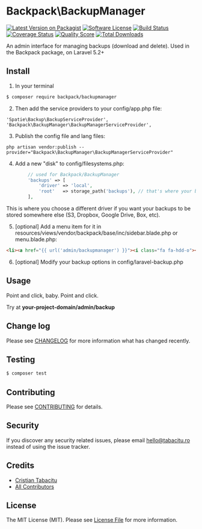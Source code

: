 # Backpack\BackupManager

[![Latest Version on Packagist](https://img.shields.io/packagist/v/backpack/backupmanager.svg?style=flat-square)](https://packagist.org/packages/backpack/backupmanager)
[![Software License](https://img.shields.io/badge/license-MIT-brightgreen.svg?style=flat-square)](LICENSE.md)
[![Build Status](https://img.shields.io/travis/backpack/backupmanager/master.svg?style=flat-square)](https://travis-ci.org/backpack/backupmanager)
[![Coverage Status](https://img.shields.io/scrutinizer/coverage/g/backpack/backupmanager.svg?style=flat-square)](https://scrutinizer-ci.com/g/backpack/backupmanager/code-structure)
[![Quality Score](https://img.shields.io/scrutinizer/g/backpack/backupmanager.svg?style=flat-square)](https://scrutinizer-ci.com/g/backpack/backupmanager)
[![Total Downloads](https://img.shields.io/packagist/dt/backpack/backupmanager.svg?style=flat-square)](https://packagist.org/packages/backpack/backupmanager)

An admin interface for managing backups (download and delete). Used in the Backpack package, on Laravel 5.2+

## Install

1) In your terminal

``` bash
$ composer require backpack/backupmanager
```

2) Then add the service providers to your config/app.php file:

``` 
'Spatie\Backup\BackupServiceProvider',
'Backpack\BackupManager\BackupManagerServiceProvider',
```

3) Publish the config file and lang files:

```
php artisan vendor:publish --provider="Backpack\BackupManager\BackupManagerServiceProvider"
```

4) Add a new "disk" to config/filesystems.php:

```php
        // used for Backpack/BackupManager
        'backups' => [
            'driver' => 'local',
            'root'   => storage_path('backups'), // that's where your backups are stored by default: storage/backups
        ],
```
This is where you choose a different driver if you want your backups to be stored somewhere else (S3, Dropbox, Google Drive, Box, etc).

5) [optional] Add a menu item for it in resources/views/vendor/backpack/base/inc/sidebar.blade.php or menu.blade.php:

```html
<li><a href="{{ url('admin/backupmanager') }}"><i class="fa fa-hdd-o"></i> <span>Logs</span></a></li>
```

6) [optional] Modify your backup options in config/laravel-backup.php

## Usage

Point and click, baby. Point and click.

Try at **your-project-domain/admin/backup**

## Change log

Please see [CHANGELOG](CHANGELOG.md) for more information what has changed recently.

## Testing

``` bash
$ composer test
```

## Contributing

Please see [CONTRIBUTING](CONTRIBUTING.md) for details.

## Security

If you discover any security related issues, please email hello@tabacitu.ro instead of using the issue tracker.

## Credits

- [Cristian Tabacitu](https://github.com/tabacitu)
- [All Contributors](../../contributors)

## License

The MIT License (MIT). Please see [License File](LICENSE.md) for more information.
